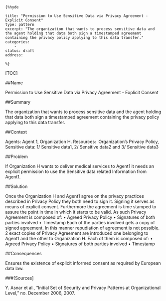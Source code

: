     {%hyde

    title: "Permission to Use Sensitive Data via Privacy Agreement - Explicit Consent"
    type: pattern
    excerpt: "The organization that wants to process sensitive data and the agent holding that data both sign a timestamped agreement containing the privacy policy applying to this data transfer."
    categories:
        - 
    status: draft
    address:

    %}

[TOC]


##Name
<!--Primary name the pattern is known by.-->

Permission to Use Sensitive Data via Privacy Agreement - Explicit Consent

<!--###[Also Known As]-->
<!-- All other names the pattern is known by.-->



##Summary
<!-- One short paragraph summarising the pattern.-->

The organization that wants to process sensitive data and the agent holding that data both sign a timestamped agreement containing the privacy policy applying to this data transfer.

##Context
<!-- The situations in which the pattern may apply.-->

Agents: Agent 1, Organization H. Resources:  Organization’s Privacy Policy, Sensitive data: 1/ Sensitive data1, 2/ Sensitive data2 and 3/ Sensitive data3

##Problem
<!-- The problem a pattern addresses, including a list of forces describing why a problem might be difficult to solve.-->

If Organization H wants to deliver medical services to Agent1 it needs an explicit permission to use the Sensitive data related Information from Agent1.

##Solution
<!-- A concise description of how the pattern addresses the problem.-->

Once the Organization H and Agent1 agree on the privacy practices described in Privacy Policy they both need to sign it. Signing it serves as means of explicit consent. Furthermore the agreement is time stamped to assure the point in time in which it starts to be valid. As such Privacy Agreement is composed of: • Agreed Privacy Policy • Signatures of both parties involved • Timestamp Each of the parties involved gets a copy of signed agreement. In this manner repudiation of agreement is not possible. 2 exact copies of Privacy Agreement are introduced one belonging to Agent1 and the other to Organization H. Each of them is composed of: • Agreed Privacy Policy • Signatures of both parties involved • Timestamp

<!--###[Structure]-->
<!--A detailed specification of the structural aspects of the pattern. A class diagram if applicable.-->



<!--###[Implementation]-->
<!--Guidelines for implementing the pattern; code fragments; suggested PETS; policy fragments.-->



##Consequences
<!--The advantages (benefits) and disadvantages (liabilities) of applying the pattern.-->

Ensures the existence of explicit informed consent as required by European data law.

<!--###[Constraints]-->
<!-- limitations as a consequence of applying the pattern.-->



<!--##Examples-->
<!--Motivational example to see how the pattern is applied.-->



<!--###[Known Uses]-->
<!-- Pointers to various applications of the pattern.-->



<!--##See Also-->
<!-- Any pointers to relevant information, not contained in the subfields below.-->



<!--###[Related Patterns]-->
<!-- Supporting and conflicting patterns-->



###[Sources]
<!-- References to the original source of the pattern.-->

Y. Asnar et al., “Initial Set of Security and Privacy Patterns at Organizational Level,” no. December 2006, 2007.

<!--##General Comments-->
<!-- Separate discussion on the pattern.-->



<!--##Categories-->
<!-- Placeholder for future agreed upon categories as per collaboration's evaluation.-->

<!--##Tags-->
<!-- User definable descriptors for additional correlation.-->





